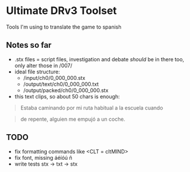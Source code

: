 # Ultimate DRv3 Toolset

Tools I'm using to translate the game to spanish

## Notes so far
- .stx files = script files, investigation and debate *should* be in there too, only alter those in /007/
- ideal file structure:
  - /input/ch0/0_000_000.stx
  - /output/text/ch0/0_000_000.txt
  - /output/packed/ch0/0_000_000.stx
- this text clips, so about 50 chars is enough:
> Estaba caminando por mi ruta habitual a la escuela cuando

> de repente, alguien me empujó a un coche.

## TODO
- fix formatting commands like <CLT = cltMIND>
- fix font, missing áéíóú ñ
- write tests stx -> txt -> stx